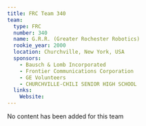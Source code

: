 ```yaml
---
title: FRC Team 340
team:
  type: FRC
  number: 340
  name: G.R.R. (Greater Rochester Robotics)
  rookie_year: 2000
  location: Churchville, New York, USA
  sponsors:
    - Bausch & Lomb Incorporated
    - Frontier Communications Corporation
    - GE Volunteers
    - CHURCHVILLE-CHILI SENIOR HIGH SCHOOL
  links:
    Website: 
---
```

No content has been added for this team